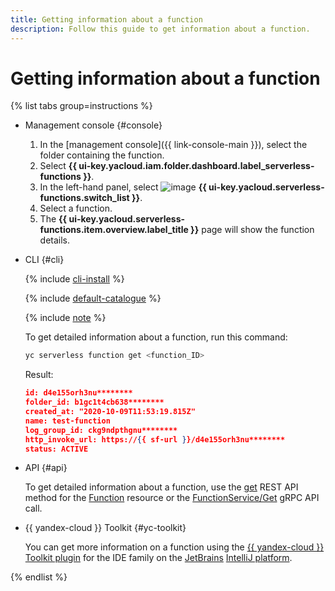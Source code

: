 ```yaml
---
title: Getting information about a function
description: Follow this guide to get information about a function.
---
```


# Getting information about a function

{% list tabs group=instructions %}

- Management console {#console}

    1. In the [management console]({{ link-console-main }}), select the folder containing the function.
    1. Select **{{ ui-key.yacloud.iam.folder.dashboard.label_serverless-functions }}**.
    1. In the left-hand panel, select ![image](../../../_assets/console-icons/curly-brackets-function.svg) **{{ ui-key.yacloud.serverless-functions.switch_list }}**.
    1. Select a function.
    1. The **{{ ui-key.yacloud.serverless-functions.item.overview.label_title }}** page will show the function details.

- CLI {#cli}

    {% include [cli-install](../../../_includes/cli-install.md) %}

    {% include [default-catalogue](../../../_includes/default-catalogue.md) %}

    {% include [note](../../../_includes/functions/function-list-note.md) %}

    To get detailed information about a function, run this command:

    ```bash
    yc serverless function get <function_ID>
    ```
    Result:
    ```json
    id: d4e155orh3nu********
	folder_id: b1gc1t4cb638********
	created_at: "2020-10-09T11:53:19.815Z"
	name: test-function
	log_group_id: ckg9ndpthgnu********
	http_invoke_url: https://{{ sf-url }}/d4e155orh3nu********
	status: ACTIVE
    ```

- API {#api}

    To get detailed information about a function, use the [get](../../functions/api-ref/Function/get.md) REST API method for the [Function](../../functions/api-ref/Function/index.md) resource or the [FunctionService/Get](../../functions/api-ref/grpc/function_service.md#Get) gRPC API call.


- {{ yandex-cloud }} Toolkit {#yc-toolkit}

    You can get more information on a function using the [{{ yandex-cloud }} Toolkit plugin](https://github.com/yandex-cloud/ide-plugin-jetbrains/blob/master/README.en.md) for the IDE family on the [JetBrains](https://www.jetbrains.com/) [IntelliJ platform](https://www.jetbrains.com/opensource/idea/).


{% endlist %}
